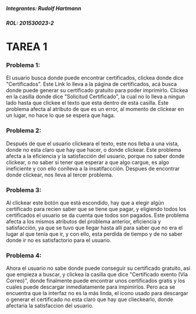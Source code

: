 ##### Integrantes: Rudolf Hartmann

##### ROL: 201530023-2

# TAREA 1

### Problema 1:
El usuario busca donde puede encontrar certificados, clickea donde dice "Certificados". Este Link lo lleva a la página de certificados, acá busca donde puede generar su certificado gratuito para poder imprimirlo.
Clickea en la casilla donde dice "Solicitud Certificado", la cual no lo lleva a ningun lado hasta que clickee el texto que esta dentro de esta casilla. Este problema afecta al atributo de que es un error, al momento de clickear en un lugar, no hace lo que se espera que haga.

### Problema 2:
Después de que el usuario clickeara el texto, este nos lleba a una vista, donde no esta claro que hay que hacer, o donde clickear.
Este problema afecta a la eficiencia y la satisfacción del usuario, porque no saber donde clickear, o no saber si tener que esperar a que algo cargue, es algo ineficiente y con ello conlleva a la insatifaccción.
Despues de encontrar donde clickear, nos lleva al tercer problema.

### Problema 3:
Al clickear este botón que está escondido, hay que a elegir algún certificado para recien saber que se tiene que pagar, y eligiendo todos los certificados el usuario se da cuenta que todos son pagados.
Este problema afecta a los mismos atributos del problema anterior, eficiencia y satisfacción, ya que se tuvo que llegar hasta allí para saber que no era el lugar al que tenía que ir, y con ello, esta perdida de tiempo y de no saber donde ir no es satisfactorio para el usuario.

### Problema 4:
Ahora el usuario no sabe donde puede conseguir su certificado gratuito, asi que empieza a buscar, y clickea la casilla que dice "Certificado exento (Vía Correo)", donde finalmente puede encontrar unos certificados gratis y los cuales puede descargar inmediatamente para impimirlos. Pero aca se encuentra que la interfaz no es la más linda, el icono usado para descargar o generar el certificado no esta claro que hay que clieckearlo, donde afectaria la satisfaccion del usuario.


